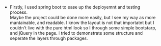 <ul>
<li>Firstly, I used spring boot to ease up the deployemnt and testing process.</li>
Maybe the project could be done more easily, but I see my way as more mantainable, and readable.
I know the layout is not that importatnt but I couldn't live with the pure html look so I through some simple bootstarp, and jQuery in the page.
I tried to demonstrate some structure and seperate the layers through packages.
</ul>
